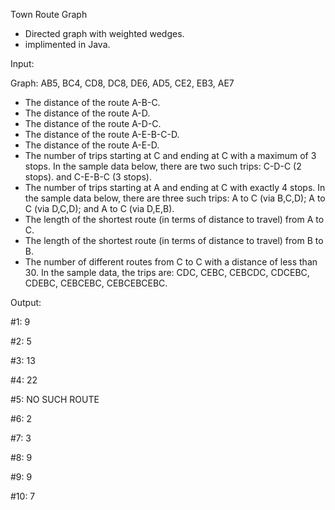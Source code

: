 Town Route Graph


- Directed graph with weighted wedges.
- implimented in Java.

Input:

Graph: AB5, BC4, CD8, DC8, DE6, AD5, CE2, EB3, AE7
- The distance of the route A-B-C.
- The distance of the route A-D.
- The distance of the route A-D-C.
- The distance of the route A-E-B-C-D.
- The distance of the route A-E-D.
- The number of trips starting at C and ending at C with a maximum of 3 stops.  In the sample data below, there are two such trips: C-D-C (2 stops). and C-E-B-C (3 stops).
- The number of trips starting at A and ending at C with exactly 4 stops.  In the sample data below, there are three such trips: A to C (via B,C,D); A to C (via D,C,D); and A to C (via D,E,B).
- The length of the shortest route (in terms of distance to travel) from A to C.
- The length of the shortest route (in terms of distance to travel) from B to B.
- The number of different routes from C to C with a distance of less than 30.  In the sample data, the trips are: CDC, CEBC, CEBCDC, CDCEBC, CDEBC, CEBCEBC, CEBCEBCEBC.

Output:

#1: 9

#2: 5

#3: 13

#4: 22

#5: NO SUCH ROUTE

#6: 2

#7: 3

#8: 9

#9: 9

#10: 7

